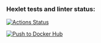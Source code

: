 ### Hexlet tests and linter status:
[![Actions Status](https://github.com/perfectbluedev/devops-for-programmers-project-74/actions/workflows/hexlet-check.yml/badge.svg)](https://github.com/perfectbluedev/devops-for-programmers-project-74/actions/workflows/hexlet-check.yml)

[![Push to Docker Hub](https://github.com/perfectbluedev/devops-for-programmers-project-74/actions/workflows/push.yml/badge.svg)](https://github.com/perfectbluedev/devops-for-programmers-project-74/actions/workflows/push.yml)
